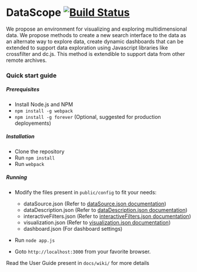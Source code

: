 # DataScope [![Build Status](https://travis-ci.org/sharmalab/Datascope.svg?branch=dev)](https://travis-ci.org/sharmalab/Datascope) #

We propose an environment for visualizing and exploring multidimensional data. We propose methods to create a new search interface to the data as an alternate way to explore data, create dynamic dashboards that can be extended to support data exploration using Javascript libraries like crossfilter and dc.js. This method is extendible to support data from other remote archives.

### Quick start guide ###

##### Prerequisites

* Install Node.js and NPM
* `npm install -g webpack`
* `npm install -g forever` (Optional, suggested for production deployements)


##### Installation

* Clone the repository
* Run ```npm install```
* Run ```webpack```

##### Running

* Modify the files present in ```public/config``` to fit your needs:
    * dataSource.json (Refer to [dataSource.json documentation](https://bitbucket.org/BMI/interactive-data-exporation/wiki/dataSource.json))
    * dataDescription.json (Refer to [dataDescription.json documentation](https://bitbucket.org/BMI/interactive-data-exporation/wiki/dataDescription.json))
    * interactiveFilters.json (Refer to [interactiveFilters.json documentation](https://bitbucket.org/BMI/interactive-data-exporation/wiki/interactiveFilters.json))
    * visualization.json (Refer to [visualization.json documentation](https://bitbucket.org/BMI/interactive-data-exporation/wiki/visualization.json))
    * dashboard.json (For dashboard settings)

* Run ```node app.js```
* Goto ```http://localhost:3000``` from your favorite browser.

Read the User Guide present in ```docs/wiki/``` for more details
